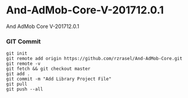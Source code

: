 # And-AdMob-Core-V-201712.0.1
And AdMob Core V-201712.0.1

### GIT Commit
```git_commit
git init
git remote add origin https://github.com/rzrasel/And-AdMob-Core.git
git remote -v
git fetch && git checkout master
git add .
git commit -m "Add Library Project File"
git pull
git push --all
```